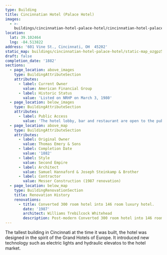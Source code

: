 ```yaml
---
type: Building
title: Cincinnatian Hotel (Palace Hotel)
images:
  - >-
    buildings/cincinnatian-hotel-palace-hotel/cincinnatian-hotel-palace-hotel-0_ugkh7d
location:
  lat: 39.102464
  lng: -84.513822
address: '601 Vine St., Cincinnati, OH  45202'
static_map: buildings/cincinnatian-hotel-palace-hotel/static-map_ozgpz5
draft: false
completion_date: '1882'
sections:
  - page_location: above_images
    type: BuildingAttributeSection
    attributes:
      - label: Current Owner
        value: American Financial Group
      - label: Historic Status
        value: 'Listed on NRHP on March 3, 1980'
  - page_location: below_images
    type: BuildingAttributeSection
    attributes:
      - label: Public Access
        value: 'The hotel lobby, bar and restaurant are open to the public.'
  - page_location: above_map
    type: BuildingAttributeSection
    attributes:
      - label: Original Owner
        value: Thomas Emery & Sons
      - label: Completion Date
        value: '1882'
      - label: Style
        value: Second Empire
      - label: Architect
        value: Samuel Hannaford & Joseph Steinkamp & Brother
      - label: Contractor
        value: Messer Construction (1987 renovation)
  - page_location: below_map
    type: BuildingRenovationSection
    title: Renovation History
    renovations:
      - title: Converted 300 room hotel into 146 room luxury hotel.
        date: '1987'
        architect: Williams Trebilcock Whitehead
        description: Post-modern Converted 300 room hotel into 146 room luxury hotel.
---
```


The tallest building in Cincinnati at the time it was built, the hotel was designed in the spirit of the Grand Hotels of Europe. It introduced new technology such as electric lights and hydraulic elevatos to the hotel market.
